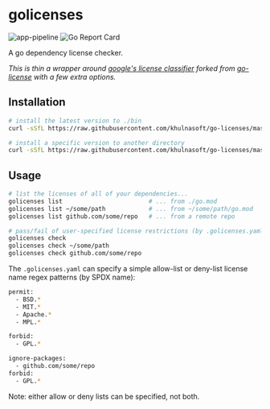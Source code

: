 # golicenses

![app-pipeline](https://github.com/khulnasoft/go-licenses/workflows/app-pipeline/badge.svg)
![Go Report Card](https://goreportcard.com/badge/github.com/khulnasoft/go-licenses)

A go dependency license checker.

*This is thin a wrapper around [google's license classifier](https://www.github.com/google/licenseclassifier) forked from [go-license](https://www.github.com/google/go-licenses) with a few extra options.*

## Installation

```bash
# install the latest version to ./bin
curl -sSfL https://raw.githubusercontent.com/khulnasoft/go-licenses/master/golicenses.sh | sh 

# install a specific version to another directory
curl -sSfL https://raw.githubusercontent.com/khulnasoft/go-licenses/master/golicenses.sh | sh -s -- -b ./path/to/bin v1.26.0
```

## Usage

```bash
# list the licenses of all of your dependencies...
golicenses list                        # ... from ./go.mod
golicenses list ~/some/path            # ... from ~/some/path/go.mod
golicenses list github.com/some/repo   # ... from a remote repo

# pass/fail of user-specified license restrictions (by .golicenses.yaml)
golicenses check
golicenses check ~/some/path
golicenses check github.com/some/repo
```

The `.golicenses.yaml` can specify a simple allow-list or deny-list license name regex patterns (by SPDX name):

```bash
permit:
  - BSD.*
  - MIT.*
  - Apache.*
  - MPL.*
```

```bash
forbid:
  - GPL.*
```

```bash
ignore-packages:
  - github.com/some/repo
forbid:
  - GPL.*
```

Note: either allow or deny lists can be specified, not both.
